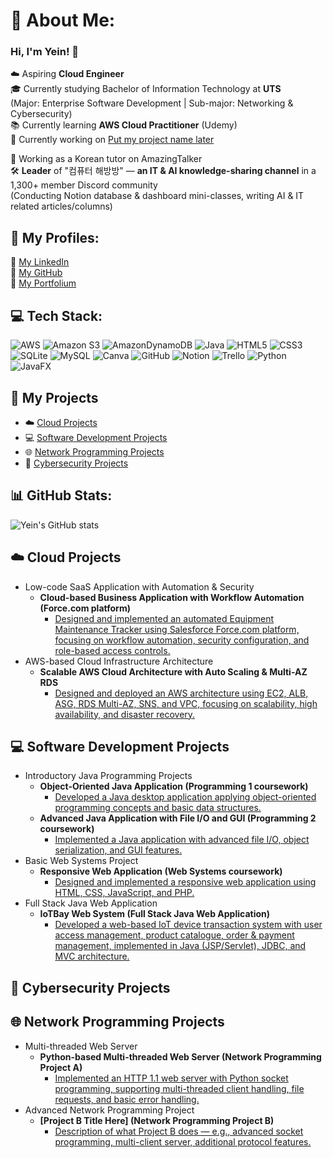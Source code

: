 # 💫 About Me:
### Hi, I'm Yein! 👋

☁️ Aspiring **Cloud Engineer** <br/> 
🎓 Currently studying Bachelor of Information Technology at **UTS**  <br/>
(Major: Enterprise Software Development | Sub-major: Networking & Cybersecurity)  <br/>
📚 Currently learning **AWS Cloud Practitioner** (Udemy) <br/>
📂 Currently working on [Put my project name later]() <br/>

📝 Working as a Korean tutor on AmazingTalker  <br/>
🛠️ **Leader** of "컴퓨터 해방방" — **an IT & AI knowledge-sharing channel** in a 1,300+ member Discord community  <br/>
(Conducting Notion database & dashboard mini-classes, writing AI & IT related articles/columns) <br/>


##  🔗 My Profiles:
🔗 [My LinkedIn](https://www.linkedin.com/in/yein-jeong-953b60303/)  <br/>
🔗 [My GitHub](https://github.com/YeinJeong131)  <br/>
🔗 [My Portfolium](https://portfolium.com.au/YeinJeong/portfolio)<br/>



## 💻 Tech Stack:
![AWS](https://img.shields.io/badge/AWS-%23FF9900.svg?style=for-the-badge&logo=amazon-aws&logoColor=white) ![Amazon S3](https://img.shields.io/badge/Amazon%20S3-FF9900?style=for-the-badge&logo=amazons3&logoColor=white)  ![AmazonDynamoDB](https://img.shields.io/badge/Amazon%20DynamoDB-4053D6?style=for-the-badge&logo=Amazon%20DynamoDB&logoColor=white) ![Java](https://img.shields.io/badge/java-%23ED8B00.svg?style=for-the-badge&logo=openjdk&logoColor=white) ![HTML5](https://img.shields.io/badge/html5-%23E34F26.svg?style=for-the-badge&logo=html5&logoColor=white) ![CSS3](https://img.shields.io/badge/css3-%231572B6.svg?style=for-the-badge&logo=css3&logoColor=white)  ![SQLite](https://img.shields.io/badge/sqlite-%2307405e.svg?style=for-the-badge&logo=sqlite&logoColor=white) ![MySQL](https://img.shields.io/badge/mysql-4479A1.svg?style=for-the-badge&logo=mysql&logoColor=white) ![Canva](https://img.shields.io/badge/Canva-%2300C4CC.svg?style=for-the-badge&logo=Canva&logoColor=white) ![GitHub](https://img.shields.io/badge/github-%23121011.svg?style=for-the-badge&logo=github&logoColor=white) ![Notion](https://img.shields.io/badge/Notion-%23000000.svg?style=for-the-badge&logo=notion&logoColor=white) ![Trello](https://img.shields.io/badge/Trello-%23026AA7.svg?style=for-the-badge&logo=Trello&logoColor=white) ![Python](https://img.shields.io/badge/python-3670A0?style=for-the-badge&logo=python&logoColor=ffdd54)   ![JavaFX](https://img.shields.io/badge/javafx-%23FF0000.svg?style=for-the-badge&logo=javafx&logoColor=white) 

## 📂 My Projects
- ☁️ [Cloud Projects](#cloud-projects)
- 💻 [Software Development Projects](#soft-dev-projects)
- 🌐 [Network Programming Projects](#net-projects)
- 🔐 [Cybersecurity Projects](#cybersec-projects)



## 📊 GitHub Stats:
![Yein's GitHub stats](https://github-readme-stats.vercel.app/api?username=YeinJeong131&show_icons=true&theme=radical)

<h2 id="cloud-projects">☁️ Cloud Projects </h2>

- Low-code SaaS Application with Automation & Security  
  - <b>Cloud-based Business Application with Workflow Automation (Force.com platform)</b>  
    - [Designed and implemented an automated Equipment Maintenance Tracker using Salesforce Force.com platform, focusing on workflow automation, security configuration, and role-based access controls.](https://github.com/your-repo-link)
- AWS-based Cloud Infrastructure Architecture  
  - <b>Scalable AWS Cloud Architecture with Auto Scaling & Multi-AZ RDS</b>  
    - [Designed and deployed an AWS architecture using EC2, ALB, ASG, RDS Multi-AZ, SNS, and VPC, focusing on scalability, high availability, and disaster recovery.](https://github.com/your-repo-link)

<h2 id="soft-dev-projects"> 💻 Software Development Projects </h2>

- Introductory Java Programming Projects  
  - <b>Object-Oriented Java Application (Programming 1 coursework)</b>  
    - [Developed a Java desktop application applying object-oriented programming concepts and basic data structures.](https://github.com/your-repo-link)
  - <b>Advanced Java Application with File I/O and GUI (Programming 2 coursework)</b>  
    - [Implemented a Java application with advanced file I/O, object serialization, and GUI features.](https://github.com/your-repo-link)
- Basic Web Systems Project  
  - <b>Responsive Web Application (Web Systems coursework)</b>  
    - [Designed and implemented a responsive web application using HTML, CSS, JavaScript, and PHP.](https://github.com/your-repo-link)
- Full Stack Java Web Application  
  - <b>IoTBay Web System (Full Stack Java Web Application)</b>  
    - [Developed a web-based IoT device transaction system with user access management, product catalogue, order & payment management, implemented in Java (JSP/Servlet), JDBC, and MVC architecture.](https://github.com/your-repo-link)

<h2 id="cybersec-projects"> 🔐 Cybersecurity Projects </h2>

<h2 id="net-projects"> 🌐 Network Programming Projects</h2>

- Multi-threaded Web Server  
  - <b>Python-based Multi-threaded Web Server (Network Programming Project A)</b>  
    - [Implemented an HTTP 1.1 web server with Python socket programming, supporting multi-threaded client handling, file requests, and basic error handling.](https://github.com/your-repo-link)
- Advanced Network Programming Project  
  - <b>[Project B Title Here] (Network Programming Project B)</b>  
    - [Description of what Project B does — e.g., advanced socket programming, multi-client server, additional protocol features.](https://github.com/your-repo-link)


